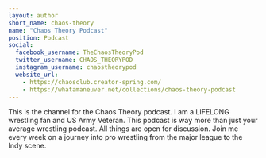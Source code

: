 ```yaml
---
layout: author
short_name: chaos-theory
name: "Chaos Theory Podcast"
position: Podcast
social:
  facebook_username: TheChaosTheoryPod
  twitter_username: CHAOS_THEORYPOD
  instagram_username: chaostheorypod
  website_url:
    - https://chaosclub.creator-spring.com/
    - https://whatamaneuver.net/collections/chaos-theory-podcast
---
```

This is the channel for the Chaos Theory podcast. I am a LIFELONG wrestling fan and US Army Veteran. This podcast is way more than just your average wrestling podcast. All things are open for discussion. Join me every week on a journey into pro wrestling from the major league to the Indy scene.
